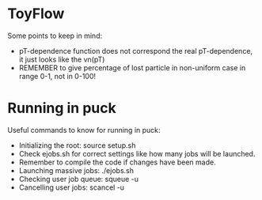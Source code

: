 # ToyFlow

Some points to keep in mind:
- pT-dependence function does not correspond the real pT-dependence, it just looks like the vn(pT)
- REMEMBER to give percentage of lost particle in non-uniform case in range 0-1, not in 0-100!

# Running in puck
Useful commands to know for running in puck:
- Initializing the root: source setup.sh
- Check ejobs.sh for correct settings like how many jobs will be launched.
- Remember to compile the code if changes have been made.
- Launching massive jobs: ./ejobs.sh <arguments>
- Checking user job queue: squeue -u <username>
- Cancelling user jobs: scancel -u <username>
